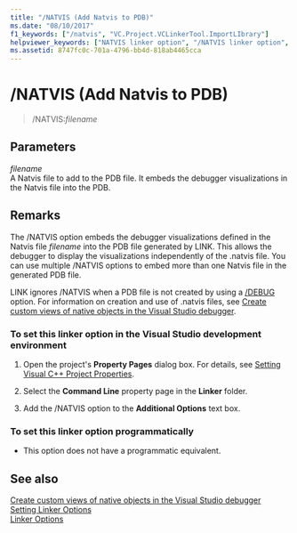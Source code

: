 ```yaml
---
title: "/NATVIS (Add Natvis to PDB)"
ms.date: "08/10/2017"
f1_keywords: ["/natvis", "VC.Project.VCLinkerTool.ImportLIbrary"]
helpviewer_keywords: ["NATVIS linker option", "/NATVIS linker option", "-NATVIS linker option", "Add Natvis file to PDB"]
ms.assetid: 8747fc0c-701a-4796-bb4d-818ab4465cca
---
```

# /NATVIS (Add Natvis to PDB)

> /NATVIS:*filename*

## Parameters

*filename*<br/>
A Natvis file to add to the PDB file. It embeds the debugger visualizations in the Natvis file into the PDB.

## Remarks

The /NATVIS option embeds the debugger visualizations defined in the Natvis file *filename* into the PDB file generated by LINK. This allows the debugger to display the visualizations independently of the .natvis file. You can use multiple /NATVIS options to embed more than one Natvis file in the generated PDB file.

LINK ignores /NATVIS when a PDB file is not created by using a [/DEBUG](../../build/reference/debug-generate-debug-info.md) option. For information on creation and use of .natvis files, see [Create custom views of native objects in the Visual Studio debugger](/visualstudio/debugger/create-custom-views-of-native-objects).

### To set this linker option in the Visual Studio development environment

1. Open the project's **Property Pages** dialog box. For details, see [Setting Visual C++ Project Properties](../../ide/working-with-project-properties.md).

1. Select the **Command Line** property page in the **Linker** folder.

1. Add the /NATVIS option to the **Additional Options** text box.

### To set this linker option programmatically

- This option does not have a programmatic equivalent.

## See also

[Create custom views of native objects in the Visual Studio debugger](/visualstudio/debugger/create-custom-views-of-native-objects)<br/>
[Setting Linker Options](../../build/reference/setting-linker-options.md)<br/>
[Linker Options](../../build/reference/linker-options.md)

